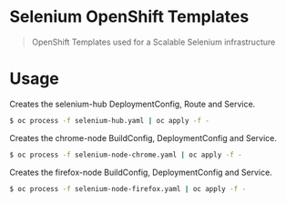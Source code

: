 Selenium OpenShift Templates
===

> OpenShift Templates used for a Scalable Selenium infrastructure

Usage
===

Creates the selenium-hub DeploymentConfig, Route and Service.

```bash
$ oc process -f selenium-hub.yaml | oc apply -f -
```

Creates the chrome-node BuildConfig, DeploymentConfig and Service.

```bash
$ oc process -f selenium-node-chrome.yaml | oc apply -f -
```

Creates the firefox-node BuildConfig, DeploymentConfig and Service.

```bash
$ oc process -f selenium-node-firefox.yaml | oc apply -f -
```
